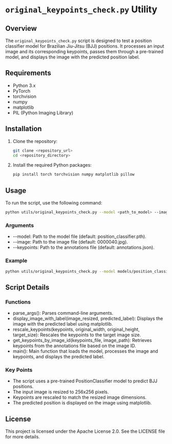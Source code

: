 # `original_keypoints_check.py` Utility

## Overview

The `original_keypoints_check.py` script is designed to test a position classifier model for Brazilian Jiu-Jitsu (BJJ) positions. It processes an input image and its corresponding keypoints, passes them through a pre-trained model, and displays the image with the predicted position label.

## Requirements

- Python 3.x
- PyTorch
- torchvision
- numpy
- matplotlib
- PIL (Python Imaging Library)

## Installation

1. Clone the repository:
    ```sh
    git clone <repository_url>
    cd <repository_directory>
    ```

2. Install the required Python packages:
    ```sh
    pip install torch torchvision numpy matplotlib pillow
    ```

## Usage

To run the script, use the following command:
```sh
python utils/original_keypoints_check.py --model <path_to_model> --image <path_to_image> --keypoints <path_to_keypoints>
```

### Arguments
* --model: Path to the model file (default: position_classifier.pth).
* --image: Path to the image file (default: 0000040.jpg).
* --keypoints: Path to the annotations file (default: annotations.json).

### Example
```sh
python utils/original_keypoints_check.py --model models/position_classifier.pth --image data/images/0000040.jpg --keypoints data/annotations/annotations.json
```

## Script Details

### Functions
* parse_args(): Parses command-line arguments.
* display_image_with_label(image_resized, predicted_label): Displays the image with the predicted label using matplotlib.
* rescale_keypoints(keypoints, original_width, original_height, target_size): Rescales the keypoints to the target image size.
* get_keypoints_by_image_id(keypoints_file, image_path): Retrieves keypoints from the annotations file based on the image ID.
* main(): Main function that loads the model, processes the image and keypoints, and displays the predicted label.

### Key Points
* The script uses a pre-trained PositionClassifier model to predict BJJ positions.
* The input image is resized to 256x256 pixels.
* Keypoints are rescaled to match the resized image dimensions.
* The predicted position is displayed on the image using matplotlib.

## License
This project is licensed under the Apache License 2.0. See the LICENSE file for more details.
